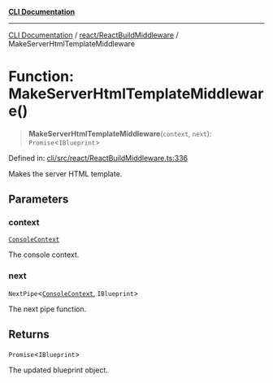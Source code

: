 [**CLI Documentation**](../../../README.md)

***

[CLI Documentation](../../../README.md) / [react/ReactBuildMiddleware](../README.md) / MakeServerHtmlTemplateMiddleware

# Function: MakeServerHtmlTemplateMiddleware()

> **MakeServerHtmlTemplateMiddleware**(`context`, `next`): `Promise`\<`IBlueprint`\>

Defined in: [cli/src/react/ReactBuildMiddleware.ts:336](https://github.com/stonemjs/cli/blob/f139573d7f6e29779d41fb031ed261bfcad59d09/src/react/ReactBuildMiddleware.ts#L336)

Makes the server HTML template.

## Parameters

### context

[`ConsoleContext`](../../../declarations/interfaces/ConsoleContext.md)

The console context.

### next

`NextPipe`\<[`ConsoleContext`](../../../declarations/interfaces/ConsoleContext.md), `IBlueprint`\>

The next pipe function.

## Returns

`Promise`\<`IBlueprint`\>

The updated blueprint object.
